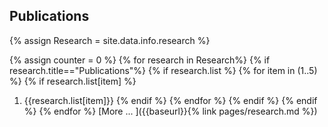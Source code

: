 ## Publications

{% assign Research = site.data.info.research %}

{% assign counter = 0 %}
{% for research in Research%}
{% if research.title=="Publications"%}
{% if research.list %}
{% for item in (1..5) %}
{% if research.list[item] %}
1. {{research.list[item]}}
{% endif %}
{% endfor %}
{% endif %}
{% endif %}
{% endfor %}
 [More ... ]({{baseurl}}{% link pages/research.md %})